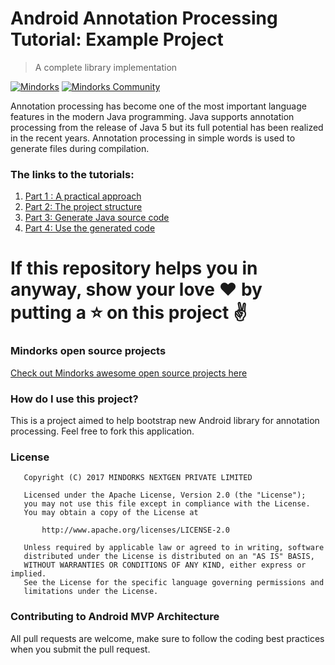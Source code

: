# Android Annotation Processing Tutorial: Example Project

> A complete library implementation

[![Mindorks](https://img.shields.io/badge/mindorks-opensource-blue.svg)](https://mindorks.com/open-source-projects)
[![Mindorks Community](https://img.shields.io/badge/join-community-blue.svg)](https://mindorks.com/join-community)

Annotation processing has become one of the most important language features in the modern Java programming. Java supports annotation processing from the release of Java 5 but its full potential has been realized in the recent years. Annotation processing in simple words is used to generate files during compilation.

### The links to the tutorials:
1. [Part 1 : A practical approach](https://mindorks.com/blog/android-annotation-processing-tutorial-part-1-a-practical-approach)
2. [Part 2: The project structure](https://mindorks.com/blog/android-annotation-processing-tutorial-part-2-the-project-structure)
3. [Part 3: Generate Java source code](https://mindorks.com/blog/android-annotation-processing-tutorial-part-3-generate-java-source-code)
4. [Part 4: Use the generated code](https://mindorks.com/blog/android-annotation-processing-tutorial-part-4-use-the-generated-code)

# If this repository helps you in anyway, show your love :heart: by putting a :star: on this project :v:

### Mindorks open source projects
[Check out Mindorks awesome open source projects here](https://mindorks.com/open-source-projects)

### How do I use this project?
This is a project aimed to help bootstrap new Android library for annotation processing. Feel free to fork this application.

### License
```
   Copyright (C) 2017 MINDORKS NEXTGEN PRIVATE LIMITED

   Licensed under the Apache License, Version 2.0 (the "License");
   you may not use this file except in compliance with the License.
   You may obtain a copy of the License at

       http://www.apache.org/licenses/LICENSE-2.0

   Unless required by applicable law or agreed to in writing, software
   distributed under the License is distributed on an "AS IS" BASIS,
   WITHOUT WARRANTIES OR CONDITIONS OF ANY KIND, either express or implied.
   See the License for the specific language governing permissions and
   limitations under the License.
```

### Contributing to Android MVP Architecture
All pull requests are welcome, make sure to follow the coding best practices when you submit the pull request.
